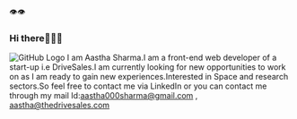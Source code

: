 👁️👁️
### Hi there🙋🏻‍♀️

<!--
**aaztha/aaztha** is a ✨ _special_ ✨ repository because its `README.md` (this file) appears on your GitHub profile.

Here are some ideas to get you started:

- 🔭 I’m currently working on ...
- 🌱 I’m currently learning ...
- 👯 I’m looking to collaborate on ...
- 🤔 I’m looking for help with ...
- 💬 Ask me about ...
- 📫 How to reach me: ...
- 😄 Pronouns: ...
- ⚡ Fun fact: ...
-->
![GitHub Logo](https://encrypted-tbn0.gstatic.com/images?q=tbn%3AANd9GcSdjtZ4Mnk_w3JlyEep_MFU7iG3LdhHpOT_mw&usqp=CAU)
I am Aastha Sharma.I am a front-end web developer of a start-up i.e DriveSales.I am currently looking for new opportunities to work on as I am ready to gain new experiences.Interested in Space and research sectors.So feel free to contact me via LinkedIn or you can contact me through my mail Id:aastha000sharma@gmail.com , aastha@thedrivesales.com
